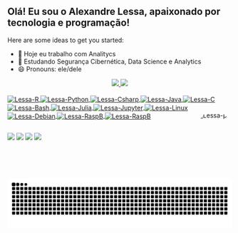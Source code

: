 ## Olá! Eu sou o Alexandre Lessa, apaixonado por tecnologia e programação!

Here are some ideas to get you started:

- 🔭 Hoje eu trabalho com Analitycs
- 🌱 Estudando Segurança Cibernética, Data Science e Analytics
- 😄 Pronouns: ele/dele
<div align="center">
  <a href="https://github.com/alessa1969">
  <img height="120em" src="https://github-readme-stats.vercel.app/api?username=alessa1969&show_icons=true&theme=dark&include_all_commits=true&count_private=true"/>
  <img height="120em" src="https://github-readme-stats.vercel.app/api/top-langs/?username=alessa1969&layout=compact&langs_count=7&theme=dark"/>
</div>
<div style="display: inline_block"><br>
  <img align="center" alt="Lessa-R" height="30" width="40" src="https://cdn.jsdelivr.net/gh/devicons/devicon/icons/r/r-original.svg" />
  <img align="center" alt="Lessa-Python" height="30" width="40" src="https://cdn.jsdelivr.net/gh/devicons/devicon/icons/python/python-original.svg" />
  <img align="center" alt="Lessa-Csharp" height="30" width="40" src="https://cdn.jsdelivr.net/gh/devicons/devicon/icons/csharp/csharp-original.svg" />
  <img align="center" alt="Lessa-Java" height="30" width="40" src="https://cdn.jsdelivr.net/gh/devicons/devicon/icons/java/java-original.svg" />
  <img align="center" alt="Lessa-C" height="30" width="40"src="https://cdn.jsdelivr.net/gh/devicons/devicon/icons/c/c-original.svg" />
  <img align="center" alt="Lessa-Bash" height="30" width="40" src="https://cdn.jsdelivr.net/gh/devicons/devicon/icons/bash/bash-original.svg" />
  <img align="center" alt="Lessa-Julia" height="30" width="40" src="https://cdn.jsdelivr.net/gh/devicons/devicon/icons/julia/julia-original-wordmark.svg" />
  <img align="center" alt="Lessa-Jupyter" height="30" width="40" src="https://cdn.jsdelivr.net/gh/devicons/devicon/icons/jupyter/jupyter-original-wordmark.svg" />
  <img align="center" alt="Lessa-Linux" height="30" width="40" src="https://cdn.jsdelivr.net/gh/devicons/devicon/icons/linux/linux-original.svg" />
  <img align="center" alt="Lessa-Debian" height="30" width="40" src="https://cdn.jsdelivr.net/gh/devicons/devicon/icons/debian/debian-plain-wordmark.svg" />
  <img align="center" alt="Lessa-RaspB" height="30" width="40" src="https://cdn.jsdelivr.net/gh/devicons/devicon/icons/raspberrypi/raspberrypi-original-wordmark.svg" />
  <img align="center" alt="Lessa-RaspB" height="30" width="40" src="https://cdn.jsdelivr.net/gh/devicons/devicon/icons/arduino/arduino-original-wordmark.svg" />
  <img align="right" alt="Lessa-pic" height="150" style="border-radius:50px;" src="https://media.giphy.com/media/S3PBXqHjKL9GZhK2Yv/giphy.gif?width=676&height=676">
</div>
  
  ##
  
<div>
   <a href="https://www.linkedin.com/in/alexandre-lessa-26243b97/" target="_blank"><img src="https://img.shields.io/badge/-LinkedIn-%230077B5?style=for-the-badge&logo=linkedin&logoColor=white" target="_blank"></a> 
  <a href="https://www.youtube.com/channel/UC6lmD-aiHb3H-crKN6dlFbQ" target="_blank"><img src="https://img.shields.io/badge/YouTube-FF0000?style=for-the-badge&logo=youtube&logoColor=white" target="_blank"></a>
  <a href="https://instagram.com/alexandre_lessa1969" target="_blank"><img src="https://img.shields.io/badge/-Instagram-%23E4405F?style=for-the-badge&logo=instagram&logoColor=white" target="_blank"></a>
 <a href = "mailto:alessa.emcomum@gmail.com"><img src="https://img.shields.io/badge/-Gmail-%23333?style=for-the-badge&logo=gmail&logoColor=white" target="_blank"></a>
  
 <!-- <a href="https://www.twitch.tv/rafaballerinii" target="_blank"><img src="https://img.shields.io/badge/Twitch-9146FF?style=for-the-badge&logo=twitch&logoColor=white" target="_blank"></a> -->
 <!-- <a href="https://discord.gg/pDbY76q8Qf" target="_blank"><img src="https://img.shields.io/badge/Discord-7289DA?style=for-the-badge&logo=discord&logoColor=white" target="_blank"></a> -->
 
 
  ![Snake animation](https://github.com/alessa1969/alessa1969/blob/output/github-contribution-grid-snake.svg)
 
</div>
